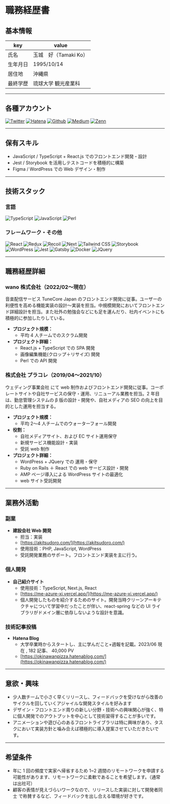 # 職務経歴書

## 基本情報

| key      | value                 |
| -------- | --------------------- |
| 氏名     | 玉城　好（Tamaki Ko） |
| 生年月日 | 1995/10/14            |
| 居住地   | 沖縄県                |
| 最終学歴 | 琉球大学 観光産業科   |

---

## 各種アカウント

<p>
<a href="https://twitter.com/koukoukokoko" target="_blank"><img alt="Twitter" src="https://img.shields.io/badge/@koukoukokoko-%231DA1F2.svg?&style=flat-square&logo=twitter&logoColor=white" /></a>
<a href="https://okinawanpizza.hatenablog.com/" target="_blank"><img alt="Hatena" src="https://img.shields.io/badge/kotamaki88888888-%2312100E.svg?&style=flat-square&logo=Github&logoColor=white" /></a>
<a href="https://github.com/tamaki88888888" target="_blank"><img alt="Github" src="https://img.shields.io/badge/kotamaki88888888-%231DA1F2.svg?&style=flat-square&logo=HatenaBookmark&logoColor=white" /></a>
<a href="https://qiita.com/kosan" target="_blank"><img alt="Medium" src="https://img.shields.io/badge/kosan-55C500.svg?&style=flat-square&logo=qiita&logoColor=white" /></a>
<a href="https://zenn.dev/kotamaki" target="_blank"><img alt="Zenn" src="https://img.shields.io/badge/ko-3EA8FF.svg?&style=flat-square&logo=Zenn&logoColor=white" /></a>
</p>

---

## 保有スキル

- JavaScript / TypeScript + React.js でのフロントエンド開発・設計
- Jest / Storybook を活用しテストコードを積極的に構築
- Figma / WordPress での Web デザイン・制作

---

## 技術スタック

### 言語

<p>
  <img alt="TypeScript" src="https://img.shields.io/badge/-TypeScript-007ACC?style=flat-square&logo=typescript&logoColor=white" />
  <img alt="JavaScript" src="https://img.shields.io/badge/-JavaScript-F7DF1E?style=flat-square&logo=JavaScript&logoColor=white" />
  <img alt="Perl" src="https://img.shields.io/badge/-Perl-39457E?style=flat-square&logo=perl&logoColor=white" />
</p>

### フレームワーク・その他

<p>
  <img alt="React" src="https://img.shields.io/badge/-React-45b8d8?style=flat-square&logo=react&logoColor=white" />
  <img alt="Redux" src="https://img.shields.io/badge/-Redux-764ABC?style=flat-square&logo=redux&logoColor=white" />
  <img alt="Recoil" src="https://img.shields.io/badge/-Recoil-3578E5?style=flat-square&logo=recoil&logoColor=white" />
  <img alt="Next" src="https://img.shields.io/badge/-Next.js-000000?style=flat-square&logo=next.js&logoColor=white" />
  <img alt="Tailwind CSS" src="https://img.shields.io/badge/-Tailwind_CSS-06B6D4?style=flat-square&logo=tailwindcss&logoColor=white" />
  <img alt="Storybook" src="https://img.shields.io/badge/-Storybook-FF4785?style=flat-square&logo=storybook&logoColor=white" />
  <img alt="WordPress" src="https://img.shields.io/badge/-WordPress-21759B?style=flat-square&logo=wordPress&logoColor=white" />
  <img alt="Jest" src="https://img.shields.io/badge/-Jest-C21325?style=flat-square&logo=Jest&logoColor=white" />
  <img alt="Gatsby" src="https://img.shields.io/badge/-Gatsby-663399?style=flat-square&logo=Gatsby&logoColor=white" />
  <img alt="Docker" src="https://img.shields.io/badge/-Docker-46a2f1?style=flat-square&logo=docker&logoColor=white" />
  <img alt="JQuery" src="https://img.shields.io/badge/-JQuery-0769AD?style=flat-square&logo=jquery&logoColor=white" />
</p>

---

## 職務経歴詳細

### wano 株式会社（2022/02〜現在）

音楽配信サービス TuneCore Japan のフロントエンド開発に従事。ユーザーの利便性を高める機能実装の設計〜実装を担当。中規模開発においてフロントエンド詳細設計を担当。また社外の勉強会などにも足を運んだり、社内イベントにも積極的に参加したりしている。

- **プロジェクト規模：**
  - 平均 4 人チームでのスクラム開発
- **プロジェクト詳細：**
  - React.js + TypeScript での SPA 開発
  - 画像編集機能(クロップ＋リサイズ) 開発
  - Perl での API 開発

### 株式会社 プラコレ（2019/04〜2021/10）

ウェディング事業会社 にて web 制作およびフロントエンド開発に従事。コーポレートサイトや自社サービスの保守・運用、リニューアル業務を担当。2 年目は、勤怠管理システムの β 版の設計・開発や、自社メディアの SEO の向上を目的とした運用を担当する。

- **プロジェクト規模：**
  - 平均 2〜4 人チームでのウォーターフォール開発
- **役割：**
  - 自社メディアサイト、および EC サイト運用保守
  - 新規サービス機能設計・実装
  - 受託 web 制作
- **プロジェクト詳細：**
  - WordPress + JQuery での 運用・保守
  - Ruby on Rails ＋ React での web サービス設計・開発
  - AMP ページ導入による WordPress サイトの最適化
  - web サイト受託開発

---

## 業務外活動

### 副業

- **建設会社 Web 開発**
  - 担当：実装
  - [https://akitsudoro.com/](https://akitsudoro.com/)
  - 使用技術：PHP, JavaScript, WordPress
  - 受託開発業務のサポート。フロントエンド実装を主に行う。

### 個人開発

- **自己紹介サイト**
  - 使用技術：TypeScript, Next.js, React
  - [https://me-azure-xi.vercel.app/](https://me-azure-xi.vercel.app/)
  - 個人開発したものを紹介するためのサイト。開発当時クリーンアーキテクチャについて学習中だったことが伴い、react-spring などの UI ライブラリがドメイン層に依存しないような設計を意識。

### 技術記事投稿

- **Hatena Blog**
  - 大学卒業時からスタートし、主に学んだこと+週報を記載。2023/06 現在 , 182 記事、 40,000 PV
  - [https://okinawanpizza.hatenablog.com/](https://okinawanpizza.hatenablog.com/)

---

## 意欲・興味

- 少人数チームで小さく早くリリースし、フィードバックを受けながら改善のサイクルを回していくアジャイルな開発スタイルを好みます
- デザイン・フロントエンド周りの新しい分野・技術への興味関心が強く、特に個人開発でのアウトプットを中心として技術習得することが多いです。
- アニメーションや遊び心のあるフロントライブラリは特に興味があり、タスクにおいて実装方針と噛み合えば積極的に導入提案させていただきたいです。

---

## 希望条件

- 年に 1 回の頻度で実家へ帰省するため 1~2 週間のリモートワークを申請する可能性があります、リモートワークに柔軟であることを希望します。（通常は出社可）
- 顧客の表情が見えづらいワークなので、リリースした実装に対して開発者同士
  で称賛するなど、フィードバックを出し合える環境が好きです。
